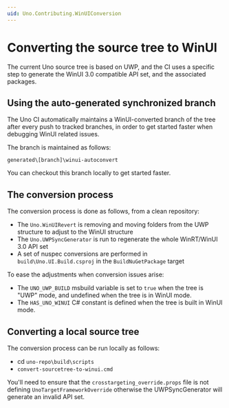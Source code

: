 ```yaml
---
uid: Uno.Contributing.WinUIConversion
---
```


# Converting the source tree to WinUI

The current Uno source tree is based on UWP, and the CI uses a specific step to generate the WinUI 3.0 compatible API set, and the associated packages.

## Using the auto-generated synchronized branch
The Uno CI automatically maintains a WinUI-converted branch of the tree after every push to tracked branches, in order to get started faster when debugging WinUI related issues.

The branch is maintained as follows:
```
generated\[branch]\winui-autoconvert
```

You can checkout this branch locally to get started faster.

## The conversion process
The conversion process is done as follows, from a clean repository:

- The `Uno.WinUIRevert` is removing and moving folders from the UWP structure to adjust to the WinUI structure
- The `Uno.UWPSyncGenerator` is run to regenerate the whole WinRT/WinUI 3.0 API set
- A set of nuspec conversions are performed in `build\Uno.UI.Build.csproj` in the `BuildNuGetPackage` target

To ease the adjustments when conversion issues arise:

- The `UNO_UWP_BUILD` msbuild variable is set to `true` when the tree is "UWP" mode, and undefined when the tree is in WinUI mode.
- The `HAS_UNO_WINUI` C# constant is defined when the tree is built in WinUI mode.

## Converting a local source tree
The conversion process can be run locally as follows:

- cd `uno-repo\build\scripts`
- `convert-sourcetree-to-winui.cmd`

You'll need to ensure that the `crosstargeting_override.props` file is not defining `UnoTargetFrameworkOverride` otherwise the UWPSyncGenerator will generate an invalid API set.
